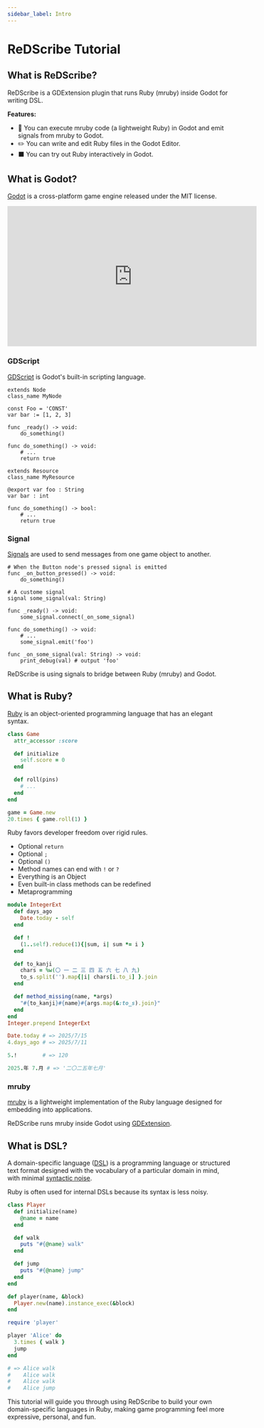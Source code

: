 ```yaml
---
sidebar_label: Intro
---
```


# ReDScribe Tutorial

## What is ReDScribe?

ReDScribe is a GDExtension plugin that runs Ruby (mruby) inside Godot for writing DSL.

**Features:**
* 💎 You can execute mruby code (a lightweight Ruby) in Godot and emit signals from mruby to Godot.
* ✏️ You can write and edit Ruby files in the Godot Editor.
* ⬛ You can try out Ruby interactively in Godot.


## What is Godot?

[Godot](https://godotengine.org/) is a cross-platform game engine released under the MIT license.

<iframe width="560" height="315" src="https://www.youtube.com/embed/n1Lon_Q2T18?si=ms75UydXDLeeukVl" title="YouTube video player" frameborder="0" allow="accelerometer; autoplay; clipboard-write; encrypted-media; gyroscope; picture-in-picture; web-share" referrerpolicy="strict-origin-when-cross-origin" allowfullscreen></iframe>

### GDScript

[GDScript](https://docs.godotengine.org/en/stable/tutorials/scripting/gdscript/gdscript_basics.html) is Godot's built-in scripting language.

```gdscript
extends Node
class_name MyNode

const Foo = 'CONST'
var bar := [1, 2, 3]

func _ready() -> void:
    do_something()

func do_something() -> void:
    # ...
    return true
```
```gdscript
extends Resource
class_name MyResource

@export var foo : String
var bar : int

func do_something() -> bool:
    # ...
    return true
```

### Signal

[Signals](https://docs.godotengine.org/en/stable/getting_started/step_by_step/signals.html) are used to send messages from one game object to another.

```gdscript
# When the Button node's pressed signal is emitted
func _on_button_pressed() -> void:
    do_something()
```
```gdscript
# A custome signal
signal some_signal(val: String)

func _ready() -> void:
    some_signal.connect(_on_some_signal)

func do_something() -> void:
    # ...
    some_signal.emit('foo')

func _on_some_signal(val: String) -> void:
    print_debug(val) # output 'foo'
```

ReDScribe is using signals to bridge between Ruby (mruby) and Godot.


## What is Ruby?

[Ruby](https://www.ruby-lang.org/en) is an object-oriented programming language that has an elegant syntax.

```ruby
class Game
  attr_accessor :score

  def initialize
    self.score = 0
  end

  def roll(pins)
    # ...
  end
end

game = Game.new
20.times { game.roll(1) }
```

Ruby favors developer freedom over rigid rules. 
* Optional `return`
* Optional `;`
* Optional `()`
* Method names can end with `!` or `?`
* Everything is an Object
* Even built-in class methods can be redefined
* Metaprogramming

```ruby
module IntegerExt
  def days_ago
    Date.today - self
  end

  def !
    (1..self).reduce(1){|sum, i| sum *= i }
  end

  def to_kanji
    chars = %w(〇 一 二 三 四 五 六 七 八 九)
    to_s.split('').map{|i| chars[i.to_i] }.join
  end

  def method_missing(name, *args)
    "#{to_kanji}#{name}#{args.map(&:to_s).join}"
  end
end
Integer.prepend IntegerExt

Date.today # => 2025/7/15
4.days_ago # => 2025/7/11

5.!        # => 120

2025.年 7.月 # => '二〇二五年七月'
```


### mruby

[mruby](https://mruby.org/) is a lightweight implementation of the Ruby language designed for embedding into applications.

ReDScribe runs mruby inside Godot using [GDExtension](https://docs.godotengine.org/en/stable/tutorials/scripting/gdextension/what_is_gdextension.html).


## What is DSL?

A domain-specific language ([DSL](https://martinfowler.com/bliki/DomainSpecificLanguage.html)) is a programming language or structured text format designed with the vocabulary of a particular domain in mind, with minimal [syntactic noise](https://martinfowler.com/bliki/SyntacticNoise.html).

Ruby is often used for internal DSLs because its syntax is less noisy.

```ruby title='player.rb'
class Player
  def initialize(name)
    @name = name
  end

  def walk
    puts "#{@name} walk"
  end

  def jump
    puts "#{@name} jump"
  end
end

def player(name, &block)
  Player.new(name).instance_exec(&block)
end
```
```ruby
require 'player'

player 'Alice' do
  3.times { walk }
  jump
end

# => Alice walk
#    Alice walk
#    Alice walk
#    Alice jump
```

This tutorial will guide you through using ReDScribe to build your own domain-specific languages in Ruby, making game programming feel more expressive, personal, and fun.
